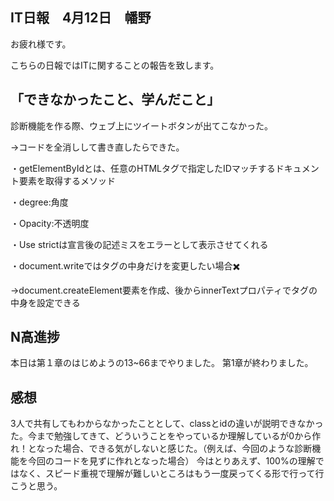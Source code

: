 ## IT日報　4月12日　幡野

お疲れ様です。

こちらの日報ではITに関することの報告を致します。

## 「できなかったこと、学んだこと」

診断機能を作る際、ウェブ上にツイートボタンが出てこなかった。

→コードを全消しして書き直したらできた。

・getElementByIdとは、任意のHTMLタグで指定したIDマッチするドキュメント要素を取得するメソッド

・degree:角度

・Opacity:不透明度

・Use strictは宣言後の記述ミスをエラーとして表示させてくれる

・document.writeではタグの中身だけを変更したい場合✖️

→document.createElement要素を作成、後からinnerTextプロパティでタグの中身を設定できる

## N高進捗
本日は第１章のはじめようの13~66までやりました。
第1章が終わりました。

## 感想
3人で共有してもわからなかったこととして、classとidの違いが説明できなかった。今まで勉強してきて、どういうことをやっているか理解しているが0から作れ！となった場合、できる気がしないと感じた。（例えば、今回のような診断機能を今回のコードを見ずに作れとなった場合）
今はとりあえず、100%の理解ではなく、スピード重視で理解が難しいところはもう一度戻ってくる形で行って行こうと思う。

